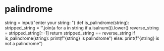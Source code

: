 # palindrome
string = input("enter your string: ")
def is_palindrome(string):
    stripped_string = ''.join(a for a in string if a.isalnum()).lower()
    reverse_string = stripped_string[::-1]
    return stripped_string == reverse_string
if is_palindrome(string):
    print(f"{string} is palindrome")
else:
    print(f"{string} is not a palindrome")
